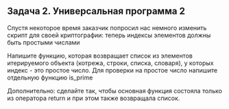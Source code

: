 ## Задача 2. Универсальная программа 2
Спустя некоторое время заказчик попросил нас немного изменить скрипт для своей криптографии: теперь индексы элементов должны быть простыми числами

Напишите функцию, которая возвращает список из элементов итерируемого объекта (котрежа, строки, списка, словаря), у которых индекс - это простое число. 
Для проверки на простое число напишите отдельную функцию is_prime

Дополнительно: сделайте так, чтобы основная функция состояла только из оператора return и при этом также возвращала список.

